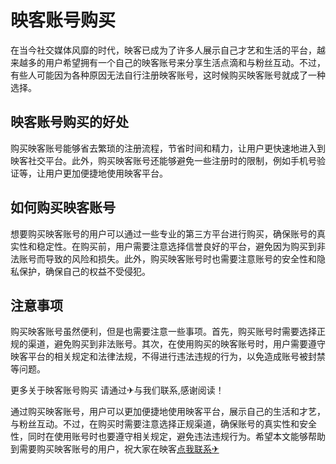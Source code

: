 # 映客账号购买

在当今社交媒体风靡的时代，映客已成为了许多人展示自己才艺和生活的平台，越来越多的用户希望拥有一个自己的映客账号来分享生活点滴和与粉丝互动。不过，有些人可能因为各种原因无法自行注册映客账号，这时候购买映客账号就成了一种选择。

## 映客账号购买的好处

购买映客账号能够省去繁琐的注册流程，节省时间和精力，让用户更快速地进入到映客社交平台。此外，购买映客账号还能够避免一些注册时的限制，例如手机号验证等，让用户更加便捷地使用映客平台。

## 如何购买映客账号

想要购买映客账号的用户可以通过一些专业的第三方平台进行购买，确保账号的真实性和稳定性。在购买前，用户需要注意选择信誉良好的平台，避免因为购买到非法账号而导致的风险和损失。此外，购买映客账号时也需要注意账号的安全性和隐私保护，确保自己的权益不受侵犯。

## 注意事项

购买映客账号虽然便利，但是也需要注意一些事项。首先，购买账号时需要选择正规的渠道，避免购买到非法账号。其次，在使用购买的映客账号时，用户需要遵守映客平台的相关规定和法律法规，不得进行违法违规的行为，以免造成账号被封禁等问题。

更多关于映客账号购买 请通过✈与我们联系,感谢阅读！

通过购买映客账号，用户可以更加便捷地使用映客平台，展示自己的生活和才艺，与粉丝互动。不过，在购买时需要注意选择正规渠道，确保账号的真实性和安全性，同时在使用账号时也要遵守相关规定，避免违法违规行为。希望本文能够帮助到需要购买映客账号的用户，祝大家在映客[点我联系✈](https://cn.G208.com)